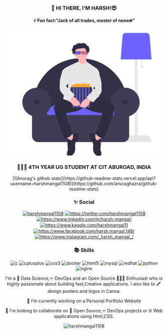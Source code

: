 <div align="center">
<h3>👋 HI THERE, I'M HARSH!😎</h3>
<h4>⚡ Fun fact:"Jack of all trades, master of none🔥" </h4> </div>
<img src="https://github.com/harshmangal1108/harshmangal1108/blob/master/%7B104BFCD4-DECD-4790-88B5-C3FAED644E01%7D.png.jpg">
<div align="center">
<h3>👨🏻‍🎓 4TH YEAR UG STUDENT AT CIT ABUROAD, INDIA</h3>
[![Anurag's github stats](https://github-readme-stats.vercel.app/api?username=harshmangal1108)](https://github.com/anuraghazra/github-readme-stats)
<!--  <h3>📲 Contact </h3>
  <a href="https://wa.me/5518996643974?text=Olá!%20Alexandre"
    <img src="https://img.shields.io/badge/WHATSAPP-%2325D366.svg?&style=for-the-badge&logo=whatsapp&logoColor=white" />    
  </a>&nbsp;&nbsp;-->
  <h3>✨ Social</h3>
  <p align="center">
<a href="https://dev.to/harshmangal1108" target="blank"><img align="center" src="https://cdn.jsdelivr.net/npm/simple-icons@3.0.1/icons/dev-dot-to.svg" alt="harshmangal1108" height="30" width="30" /></a>
<a href="https://twitter.com/https://twitter.com/harshmangal1108" target="blank"><img align="center" src="https://cdn.jsdelivr.net/npm/simple-icons@3.0.1/icons/twitter.svg" alt="https://twitter.com/harshmangal1108" height="30" width="30" /></a>
<a href="https://linkedin.com/in/https://www.linkedin.com/in/harsh-mangal/" target="blank"><img align="center" src="https://cdn.jsdelivr.net/npm/simple-icons@3.0.1/icons/linkedin.svg" alt="https://www.linkedin.com/in/harsh-mangal/" height="30" width="30" /></a>
<a href="https://kaggle.com/https://www.kaggle.com/harshmangal11" target="blank"><img align="center" src="https://cdn.jsdelivr.net/npm/simple-icons@3.0.1/icons/kaggle.svg" alt="https://www.kaggle.com/harshmangal11" height="30" width="30" /></a>
<a href="https://fb.com/https://www.facebook.com/harsh.mangal.148/" target="blank"><img align="center" src="https://cdn.jsdelivr.net/npm/simple-icons@3.0.1/icons/facebook.svg" alt="https://www.facebook.com/harsh.mangal.148/" height="30" width="30" /></a>
<a href="https://instagram.com/https://www.instagram.com/_harsh_mangal_/" target="blank"><img align="center" src="https://cdn.jsdelivr.net/npm/simple-icons@3.0.1/icons/instagram.svg" alt="https://www.instagram.com/_harsh_mangal_/" height="30" width="30" /></a>
</p>
  <h3>📚 Skills </h3>
  <p><img src="https://konpa.github.io/devicon/devicon.git/icons/c/c-original.svg" alt="c" width="30" height="30"/> <img src="https://konpa.github.io/devicon/devicon.git/icons/cplusplus/cplusplus-original.svg" alt="cplusplus" width="30" height="30"/> <img src="https://konpa.github.io/devicon/devicon.git/icons/css3/css3-original-wordmark.svg" alt="css3" width="30" height="30"/> <img src="https://konpa.github.io/devicon/devicon.git/icons/docker/docker-original-wordmark.svg" alt="docker" width="30" height="30"/> <img src="https://konpa.github.io/devicon/devicon.git/icons/html5/html5-original-wordmark.svg" alt="html5" width="30" height="30"/> <img src="https://konpa.github.io/devicon/devicon.git/icons/mysql/mysql-original-wordmark.svg" alt="mysql" width="30" height="30"/> <img src="https://konpa.github.io/devicon/devicon.git/icons/redhat/redhat-original-wordmark.svg" alt="redhat" width="30" height="30"/> <img src="https://konpa.github.io/devicon/devicon.git/icons/python/python-original-wordmark.svg" alt="python" width="30" height="30"/> <img src="https://konpa.github.io/devicon/devicon.git/icons/nginx/nginx-original.svg" alt="nginx" width="30" height="30"/></p>
 <!-- <a href="https://www.linkedin.com/in/harsh-mangal/">
    <img src="https://img.shields.io/badge/linkedin-%230077B5.svg?&style=for-the-badge&logo=linkedin&logoColor=white" />
  </a>&nbsp;&nbsp;
  <a href="https://instagram.com/_harsh_mangal_">
    <img src="https://img.shields.io/badge/instagram-%23E4405F.svg?&style=for-the-badge&logo=instagram&logoColor=white" />        
  </a>&nbsp;&nbsp; -->
 <p>I'm a 🧠 Data Science,♾️ DevOps and an Open Source 👨🏻‍💻 Enthusiast who is highly passionate about building fast,Creative applications. I also like to 🖍️ design posters and logos in Canva.</p>
  <p>🔭 I’m currently working on a Personal Portfolio Website</p>
 <p>🤝 I’m looking to collaborate on 📖 Open Source,♾️ DevOps projects or 🌐 Web applications using Html,CSS.</p></div>
 <p align="center"> <img src="https://github-readme-stats.vercel.app/api?username=harshmangal1108&show_icons=true" alt="harshmangal1108" /> </p>
